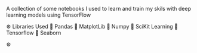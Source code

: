 A collection of some notebooks I used to learn and train my skils with deep learning models using TensorFlow 

⚙ Libraries Used 
  🔹 Pandas
  🔹 MatplotLib
  🔹 Numpy
  🔹 SciKit Learning
  🔹 Tensorflow
  🔹 Seaborn
  
⚙ 
